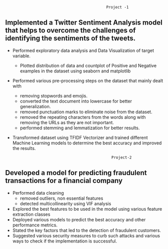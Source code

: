                                                  Project -1

## Implemented a Twitter Sentiment Analysis model that helps to overcome the challenges of identifying the sentiments of the tweets.
* Performed exploratory data analysis and Data Visualization of target variable.
    - Plotted distribution of data and countplot of Positive and Negative examples in the dataset using seaborn and matplotlib
* Performed various pre-processing steps on the dataset that mainly dealt with 
    - removing stopwords and emojis.  
    - converted the text document into lowercase for better generalization.
    - removed punctuation marks to eliminate noise from the dataset.
    - removed the repeating characters from the words along with removing the URLs as they are not important.
    - performed stemming and lemmatization for better results.
* Transformed dataset using TFIDF Vectorizer and trained different Machine Learning models to determine the best accuracy and improved the results.


                                                  Project-2 

## Developed a model for predicting fraudulent transactions for a financial company
* Performed data cleaning
     - removed outliers, non essential features
     - detected multicollinearity using VIF analysis
* Explored the best features to be used in the model using various feature extraction classes
* Deployed various models to predict the best accuracy and other performance metrics.
* Stated the key factors that led to the detection of fraudulent customers.
* Suggested various security measures to curb such attacks and various ways to check if the implementation is successful.                                                                               
